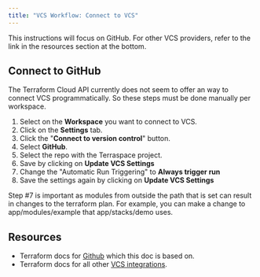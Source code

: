 ```yaml
---
title: "VCS Workflow: Connect to VCS"
---
```


This instructions will focus on GitHub. For other VCS providers, refer to the link in the resources section at the bottom.

## Connect to GitHub

The Terraform Cloud API currently does not seem to offer an way to connect VCS programmatically. So these steps must be done manually per workspace.

1. Select on the **Workspace** you want to connect to VCS.
2. Click on the **Settings** tab.
3. Click the "**Connect to version control**" button.
4. Select **GitHub**.
5. Select the repo with the Terraspace project.
6. Save by clicking on **Update VCS Settings**
7. Change the "Automatic Run Triggering" to **Always trigger run**
8. Save the settings again by clicking on **Update VCS Settings**

Step #7 is important as modules from outside the path that is set can result in changes to the terraform plan.  For example, you can make a change to app/modules/example that app/stacks/demo uses.

## Resources

* Terraform docs for [Github](https://www.terraform.io/docs/cloud/vcs/github-app.html) which this doc is based on.
* Terraform docs for all other [VCS integrations](https://www.terraform.io/docs/cloud/vcs/index.html).

